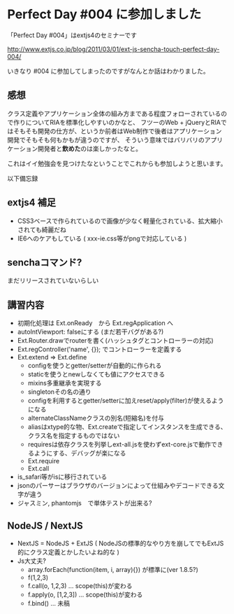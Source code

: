 # Perfect Day #004 に参加しました

「Perfect Day #004」はextjs4のセミナーです

<http://www.extjs.co.jp/blog/2011/03/01/ext-js-sencha-touch-perfect-day-004/>

いきなり #004 に参加してしまったのですがなんとか話はわかりました。

## 感想

クラス定義やアプリケーション全体の組み方まである程度フォローされているので作りについてRIAを標準化しやすいのかなと、
フツーのWeb + jQueryとRIAではそもそも開発の仕方が、というか前者はWeb制作で後者はアプリケーション開発でそもそも何もかもが違うのですが、
そういう意味ではバリバリのアプリケーション開発者と**飲めた**のは楽しかったなと。

これはイイ勉強会を見つけたなということでこれからも参加しようと思います。

以下備忘録

## extjs4 補足

- CSS3ベースで作られているので画像が少なく軽量化されている、拡大縮小されても綺麗だね
- IE6へのケアもしている ( xxx-ie.css等がpngで対応している )

## senchaコマンド?

まだリリースされていないらしい

## 講習内容

- 初期化処理は Ext.onReady　から Ext.regApplication へ
- autoIntViewport: falseにする (まだ若干バグがある?)
- Ext.Router.drawでrouterを書く(ハッシュタグとコントローラーの対応)
- Ext.regController('name', {}); でコントローラーを定義する
- Ext.extend => Ext.define
  - configを使うとgetter/setterが自動的に作られる
  - staticを使うとnewしなくても値にアクセスできる
  - mixins多重継承を実現する
  - singletonその名の通り
  - configを利用するとgetter/setterに加えreset/apply(filter)が使えるようになる
  - alternateClassNameクラスの別名(短縮名)を付与
  - aliasはxtype的な物、Ext.createで指定してインスタンスを生成できる、クラス名を指定するものではない
  - requiresは依存クラスを列挙しext-all.jsを使わずext-core.jsで動作できるようにする、デバッグが楽になる
  - Ext.require
  - Ext.call
- is_safari等がisに移行されている
- jsonのパーサーはブラウザのバージョンによって仕組みやデコードできる文字が違う
- ジャスミン, phantomjs　で単体テストが出来る?

## NodeJS / NextJS

- NextJS = NodeJS + ExtJS ( NodeJSの標準的なやり方を崩してでもExtJS的にクラス定義とかしたいよね的な )
- Js大丈夫?
  - array.forEach(function(item, i, array){}) が標準に(ver 1.8.5?)
  - f(1,2,3)
  - f.call(o, 1,2,3)    ... scope(this)が変わる
  - f.apply(o, [1,2,3]) ... scope(this)が変わる
  - f.bind() ... 未稿

